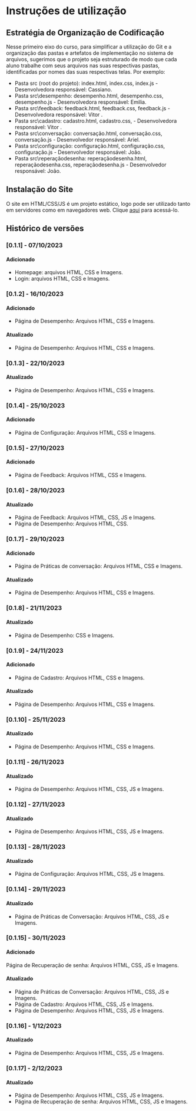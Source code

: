 # Instruções de utilização

## Estratégia de Organização de Codificação 

Nesse primeiro eixo do curso, para simplificar a utilização do Git e a organização das pastas e artefatos de implementação no sistema de arquivos, sugerimos que o projeto seja estruturado de modo que cada aluno trabalhe com seus arquivos nas suas respectivas pastas, identificadas por nomes das suas respectivas telas. Por exemplo:
- Pasta src (root do projeto): index.html, index.css, index.js - Desenvolvedora responsável: Cassiano.
- Pasta src\desempenho: desempenho.html, desempenho.css, desempenho.js - Desenvolvedora responsável:  Emilia.
- Pasta src\feedback: feedback.html, feedback.css, feedback.js - Desenvolvedora responsável: Vitor .
- Pasta src\cadastro: cadastro.html, cadastro.css,  - Desenvolvedora responsável: Vitor .
- Pasta src\conversação: conversação.html, conversação.css, conversação.js  - Desenvolvedor responsável: Ariel.
- Pasta src\configuração: configuração.html, configuração.css, configuração.js  - Desenvolvedor responsável: João.
- Pasta src\reperaçãodesenha: reperaçãodesenha.html, reperaçãodesenha.css, reperaçãodesenha.js  - Desenvolvedor responsável: João.

## Instalação do Site
O site em HTML/CSS/JS é um projeto estático, logo pode ser utilizado tanto em servidores como em navegadores web. Clique <a href="https://icei-puc-minas-pmv-ads.github.io/pmv-ads-2023-2-e1-proj-web-t10-we_need_2_talk/codigo-fonte/src/paginaLogin/index.html">aqui</a> para acessá-lo.

## Histórico de versões

### [0.1.1] - 07/10/2023
#### Adicionado
- Homepage: arquivos HTML, CSS e Imagens.
- Login: arquivos HTML, CSS e Imagens.

### [0.1.2] - 16/10/2023
#### Adicionado
- Página de Desempenho: Arquivos HTML, CSS e Imagens.

#### Atualizado
- Página de Desempenho: Arquivos HTML, CSS e Imagens.

### [0.1.3] - 22/10/2023
#### Atualizado
- Página de Desempenho: Arquivos HTML, CSS e Imagens.


### [0.1.4] - 25/10/2023
#### Adicionado
- Página de Configuração: Arquivos HTML, CSS e Imagens.


### [0.1.5] - 27/10/2023
#### Adicionado
- Página de Feedback: Arquivos HTML, CSS e Imagens.


### [0.1.6] - 28/10/2023
#### Atualizado
- Página de Feedback: Arquivos HTML, CSS, JS e Imagens.
- Página de Desempenho: Arquivos HTML, CSS.

### [0.1.7] - 29/10/2023
#### Adicionado
- Página de Práticas de conversação: Arquivos HTML, CSS e Imagens.

#### Atualizado
- Página de Desempenho: Arquivos HTML, CSS e Imagens.

### [0.1.8] - 21/11/2023
#### Atualizado
- Página de Desempenho: CSS e Imagens.



### [0.1.9] - 24/11/2023
#### Adicionado
- Página de Cadastro: Arquivos HTML, CSS e Imagens.

#### Atualizado
- Página de Desempenho: Arquivos HTML, CSS e Imagens.


### [0.1.10] - 25/11/2023
#### Atualizado
- Página de Desempenho: Arquivos HTML, CSS e Imagens.

### [0.1.11] - 26/11/2023
#### Atualizado
- Página de Desempenho: Arquivos HTML, CSS, JS e Imagens.


### [0.1.12] - 27/11/2023
#### Atualizado
- Página de Desempenho: Arquivos HTML, CSS, JS e Imagens.



### [0.1.13] - 28/11/2023
#### Atualizado
- Página de Configuração: Arquivos HTML, CSS, JS e Imagens.

### [0.1.14] - 29/11/2023
#### Atualizado
- Página de Práticas de Conversação: Arquivos HTML, CSS, JS e Imagens.



### [0.1.15] - 30/11/2023
#### Adicionado
Página de Recuperação de senha: Arquivos HTML, CSS, JS e Imagens.

#### Atualizado
- Página de Práticas de Conversação: Arquivos HTML, CSS, JS e Imagens.
- Página de Cadastro: Arquivos HTML, CSS, JS e Imagens.
- Página de Desempenho: Arquivos HTML, CSS, JS e Imagens.



### [0.1.16] - 1/12/2023
#### Atualizado
- Página de Desempenho: Arquivos HTML, CSS, JS e Imagens.

### [0.1.17] - 2/12/2023
#### Atualizado
- Página de Desempenho: Arquivos HTML, CSS, JS e Imagens.
- Página de Recuperação de senha: Arquivos HTML, CSS, JS e Imagens.



















